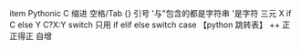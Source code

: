item	Pythonic	C
缩进	空格/Tab	{}
引号	'与"包含的都是字符串	'是字符
三元	X if C else Y	C?X:Y
switch	只用 if elif else	switch case	【python 跳转表】
++	正正得正	自增


